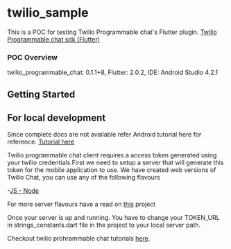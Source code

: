 # twilio_sample

This is a POC for testing Twilio Programmable chat's Flutter plugin.
[Twilio Programmable chat sdk (Flutter)](https://pub.dev/packages/twilio_programmable_chat)

### POC Overview

twilio_programmable_chat: 0.1.1+8,
Flutter: 2.0.2,
IDE: Android Studio 4.2.1

## Getting Started

## For local development
Since complete docs are not available refer Android tutorial here for reference.
[Tutorial here](https://www.twilio.com/docs/chat/tutorials/chat-application-android-java)

Twilio programmable chat client requires a access token generated using your twilio credentials.First we need to setup a server that will generate this token for the mobile application to use. We have created web versions of Twilio Chat, you can use any of the following flavours

-[JS - Node](https://github.com/TwilioDevEd/twiliochat-node)

For more server flavours have a read on [this](https://github.com/TwilioDevEd/twiliochat-android) project

Once your server is up and running. You have to change your TOKEN_URL in strings_constants.dart file in the project to your local server path.

Checkout twilio prohrammable chat tutorials [here](https://www.twilio.com/docs/chat).
